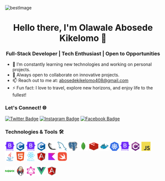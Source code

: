 
<img src="https://github.com/kiki-eng/kiki-eng/assets/62561450/d15925c9-99a5-4a41-ac2b-3e001468e123" alt="bestImage" width="300"/>

<h1 align="center">Hello there, I'm Olawale Abosede Kikelomo 👋</h1>
<h3 align="center">Full-Stack Developer | Tech Enthusiast | Open to Opportunities</h3>





- 🌱 I’m constantly learning new technologies and working on personal projects.
- 🤝 Always open to collaborate on innovative projects.
- 📫 Reach out to me at: [abosedekikelomo408@gmail.com](mailto:abosedekikelomo408@gmail.com)
- ⚡ Fun fact: I love to travel, explore new horizons, and enjoy life to the fullest!

### Let's Connect! 🌐
[![Twitter Badge](https://img.shields.io/twitter/follow/kike_lawale?logo=twitter&style=for-the-badge)](https://twitter.com/kike_lawale)
[![Instagram Badge](https://img.shields.io/badge/-kikel0m0-purple?style=for-the-badge&logo=instagram&logoColor=white)](https://instagram.com/kikel0m0)
[![Facebook Badge](https://img.shields.io/badge/-abosede%20kikelomo-blue?style=for-the-badge&logo=facebook&logoColor=white)](https://www.facebook.com/abosede.kikelomo.125/)

### Technologies & Tools 🛠️
<code><img height="30" src="https://raw.githubusercontent.com/devicons/devicon/master/icons/bootstrap/bootstrap-plain-wordmark.svg"></code>
<code><img height="30" src="https://raw.githubusercontent.com/devicons/devicon/master/icons/c/c-original.svg"></code>
<code><img height="30" src="https://raw.githubusercontent.com/devicons/devicon/master/icons/bootstrap/bootstrap-plain-wordmark.svg" alt="Bootstrap"></code>
<code><img height="30" src="https://raw.githubusercontent.com/devicons/devicon/master/icons/c/c-original.svg" alt="C"></code>
<code><img height="30" src="https://raw.githubusercontent.com/devicons/devicon/master/icons/flask/flask-original.svg" alt="Flask"></code>
<code><img height="30" src="https://raw.githubusercontent.com/devicons/devicon/master/icons/mysql/mysql-original.svg" alt="MySQL"></code>
<code><img height="30" src="https://raw.githubusercontent.com/devicons/devicon/master/icons/postgresql/postgresql-original.svg" alt="PostgreSQL"></code>
<code><img height="30" src="https://raw.githubusercontent.com/devicons/devicon/master/icons/mongodb/mongodb-original.svg" alt="MongoDB"></code>
<code><img height="30" src="https://raw.githubusercontent.com/devicons/devicon/master/icons/redis/redis-original.svg" alt="Redis"></code>
<code><img height="30" src="https://raw.githubusercontent.com/devicons/devicon/master/icons/docker/docker-original.svg" alt="Docker"></code>
<code><img height="30" src="https://raw.githubusercontent.com/devicons/devicon/master/icons/kubernetes/kubernetes-plain.svg" alt="Kubernetes"></code>
<code><img height="30" src="https://raw.githubusercontent.com/devicons/devicon/master/icons/bootstrap/bootstrap-plain-wordmark.svg" alt="Bootstrap"></code>
<code><img height="30" src="https://raw.githubusercontent.com/devicons/devicon/master/icons/csharp/csharp-original.svg" alt="C#"></code>
<code><img height="30" src="https://raw.githubusercontent.com/devicons/devicon/master/icons/javascript/javascript-original.svg" alt="JavaScript"></code>
<code><img height="30" src="https://raw.githubusercontent.com/devicons/devicon/master/icons/java/java-original.svg" alt="Java"></code>
<code><img height="30" src="https://raw.githubusercontent.com/devicons/devicon/master/icons/html5/html5-original.svg" alt="HTML5"></code>
<code><img height="30" src="https://raw.githubusercontent.com/devicons/devicon/master/icons/react/react-original-wordmark.svg" alt="React"></code>
<code><img height="30" src="https://raw.githubusercontent.com/devicons/devicon/master/icons/angularjs/angularjs-original.svg" alt="Angular"></code>
<code><img height="30" src="https://raw.githubusercontent.com/devicons/devicon/master/icons/kotlin/kotlin-original.svg" alt="Kotlin"></code>
<code><img height="30" src="https://raw.githubusercontent.com/devicons/devicon/master/icons/swift/swift-original.svg" alt="Swift"></code>

<code><img height="30" src="https://raw.githubusercontent.com/devicons/devicon/master/icons/nginx/nginx-original.svg" alt="Nginx"></code>
<code><img height="30" src="https://raw.githubusercontent.com/devicons/devicon/master/icons/jenkins/jenkins-original.svg" alt="Jenkins"></code>
<code><img height="30" src="https://raw.githubusercontent.com/devicons/devicon/master/icons/graphql/graphql-plain.svg" alt="GraphQL"></code>
<code><img height="30" src="https://raw.githubusercontent.com/devicons/devicon/master/icons/vuejs/vuejs-original.svg" alt="Vue.js"></code>
<code><img height="30" src="https://raw.githubusercontent.com/devicons/devicon/master/icons/angularjs/angularjs-original.svg" alt="Angular"></code>

  
```


